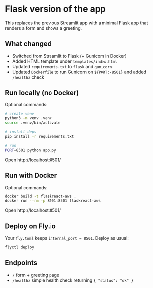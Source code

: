 # Flask version of the app

This replaces the previous Streamlit app with a minimal Flask app that renders a form and shows a greeting.

## What changed
- Switched from Streamlit to Flask (+ Gunicorn in Docker)
- Added HTML template under `templates/index.html`
- Updated `requirements.txt` to `flask` and `gunicorn`
- Updated `Dockerfile` to run Gunicorn on `${PORT:-8501}` and added `/healthz` check

## Run locally (no Docker)

Optional commands:

```bash
# create venv
python3 -m venv .venv
source .venv/bin/activate

# install deps
pip install -r requirements.txt

# run
PORT=8501 python app.py
```

Open http://localhost:8501/

## Run with Docker

Optional commands:

```bash
docker build -t flaskreact-aws .
docker run --rm -p 8501:8501 flaskreact-aws
```

Open http://localhost:8501/

## Deploy on Fly.io

Your `fly.toml` keeps `internal_port = 8501`. Deploy as usual:

```bash
flyctl deploy
```

## Endpoints
- `/` form + greeting page
- `/healthz` simple health check returning `{ "status": "ok" }`
